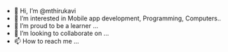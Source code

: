 - 👋 Hi, I’m @mthirukavi
- 👀 I’m interested in Mobile app development, Programming, Computers..
- 🌱 I’m proud to be a learner ...
- 💞️ I’m looking to collaborate on ...
- 📫 How to reach me ...

<!---
mthirukavi/mthirukavi is a ✨ special ✨ repository because its `README.md` (this file) appears on your GitHub profile.
You can click the Preview link to take a look at your changes.
--->
